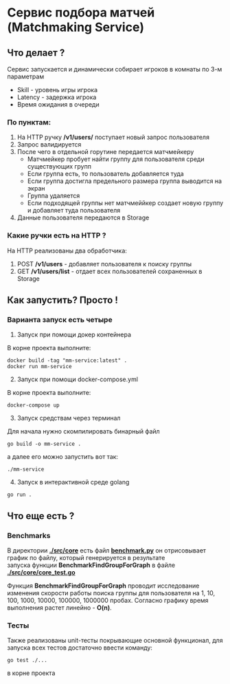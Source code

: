 # Сервис подбора матчей (Matchmaking Service)

## Что делает ? 
Сервис запускается и динамически собирает игроков в комнаты по 3-м параметрам
 + Skill - уровень игры игрока 
 + Latency - задержка игрока 
 + Время ожидания в очереди

### По пунктам: 
1. На HTTP ручку **/v1/users/** поступает новый запрос пользователя 
2. Запрос валидируется 
3. После чего в отдельной горутине передается матчмейкеру  
    + Матчмейкер пробует найти группу для пользователя среди существующих групп 
    + Если группа есть, то пользователь добавляется туда 
    + Если группа достигла предельного размера группа выводится на экран
    + Группа удаляется
    + Если подходящей группы нет матчмеййкер создает новую группу и добавляет туда пользователя  
4. Данные пользователя передаются в Storage 

### Какие ручки есть на HTTP ?
На HTTP реализованы два обработчика:
1. POST **/v1/users** - добавляет пользователя к поиску группы 
2. GET **/v1/users/list** - отдает всех пользователей сохраненных в Storage
## Как запустить?  Просто ! 
### Варианта запуск есть четыре 
1. Запуск при помощи докер контейнера

В корне проекта выполните: 
```shell
docker build -tag "mm-service:latest" .
docker run mm-service 
```  

2. Запуск при помощи docker-compose.yml 

В корне проекта выполните: 
```shell
docker-compose up
```

3. Запуск средствам через терминал 

Для начала нужно скомпилировать бинарный файл 
```shell
go build -o mm-service .
```
а далее его можно запустить вот так: 
```shell
./mm-service
```

4. Запуск в интерактивной среде golang 
```shell
go run . 
```

## Что еще есть ? 
### Benchmarks

В директории [**./src/core**](https://github.com/EgorKo25/matchmaking_service/blob/main/src/core/) есть файл [**benchmark.py**](https://github.com/EgorKo25/matchmaking_service/blob/main/src/core/benchmark.py) он отрисовывает график по файлу, который генерируется в результате  
запуска функции **BenchmarkFindGroupForGraph** в файле [**./src/core/core_test.go**](https://github.com/EgorKo25/matchmaking_service/blob/main/src/core/core_test.go)

Функция **BenchmarkFindGroupForGraph** проводит исследование изменения скорости работы поиска группы для пользователя на 1, 10, 100, 1000, 10000, 100000, 1000000 пробах.
Согласно графику время выполнения растет линейно - **O(n)**.
### Тесты 

Также реализованы unit-тесты покрывающие основной функционал, для запуска всех тестов достаточно ввести команду:
```shell
go test ./...
```
в корне проекта 